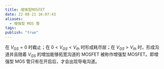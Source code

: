 ```yaml
---
title: 增强型MOSFET
date: 22-08-21 16:07:43
aliases:
  - 增强型 MOS 管
tags: 
publish: "true"
---
```

在 $V_{GS}=0$ 时截止；在 $0<V_{GS}<V_{th}$ 时形成耗尽层；在 $V_{GS}>V_{th}$ 时，形成沟道并且随着 $V_{GS}$ 的增加能够拓宽沟道的 MOSFET 被称作增强型 MOSFET。即增强型 MOS 管只有在开启后，才会出现导电沟道。
